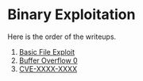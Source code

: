 # Binary Exploitation

Here is the order of the writeups.  

1. [Basic File Exploit](basic-file-exploit/basic-file-exploit.html)  
2. [Buffer Overflow 0](buffer-overflow-0/buffer-overflow-0.html)
3. [CVE-XXXX-XXXX](CVE-XXXX-XXXX/CVE-XXXX-XXXX.html)
